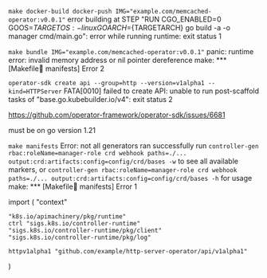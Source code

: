 
`make docker-build docker-push IMG="example.com/memcached-operator:v0.0.1"`
error building at STEP "RUN CGO_ENABLED=0 GOOS=${TARGETOS:-linux} GOARCH=${TARGETARCH} go build -a -o manager cmd/main.go": error while running runtime: exit status 1

`make bundle IMG="example.com/memcached-operator:v0.0.1"`
panic: runtime error: invalid memory address or nil pointer dereference 
make: *** [Makefile:100: manifests] Error 2

`operator-sdk create api --group=http --version=v1alpha1 --kind=HTTPServer`
FATA[0010] failed to create API: unable to run post-scaffold tasks of "base.go.kubebuilder.io/v4": exit status 2 

https://github.com/operator-framework/operator-sdk/issues/6681

must be on go version 1.21

`make manifests`
Error: not all generators ran successfully
run `controller-gen rbac:roleName=manager-role crd webhook paths=./... output:crd:artifacts:config=config/crd/bases -w` to see all available markers, or `controller-gen rbac:roleName=manager-role crd webhook paths=./... output:crd:artifacts:config=config/crd/bases -h` for usage
make: *** [Makefile:100: manifests] Error 1

import (
	"context"

	"k8s.io/apimachinery/pkg/runtime"
	ctrl "sigs.k8s.io/controller-runtime"
	"sigs.k8s.io/controller-runtime/pkg/client"
	"sigs.k8s.io/controller-runtime/pkg/log"

	httpv1alpha1 "github.com/example/http-server-operator/api/v1alpha1"
)